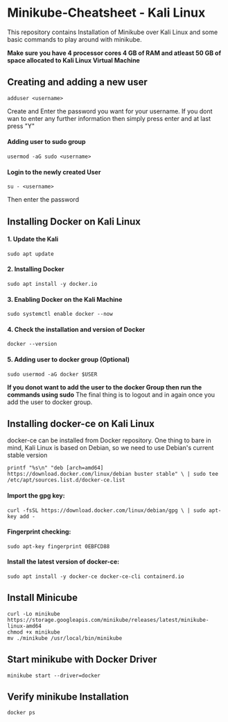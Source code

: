 # Minikube-Cheatsheet - Kali Linux

This repository contains Installation of Minikube over Kali Linux and some basic commands to play around with minikube.

**Make sure you have 4 processor cores 4 GB of RAM and atleast 50 GB of space allocated to Kali Linux Virtual Machine**

## Creating and adding a new user

```
adduser <username>
```
Create and Enter the password you want for your username. If you dont wan to enter any further information then simply press enter and at last press "Y" 

#### Adding user to sudo group 
```
usermod -aG sudo <username>
  ```

#### Login to the newly created User 

```
su - <username>
```
Then enter the password


## Installing Docker on Kali Linux
#### 1. Update the Kali 

 ``` 
 sudo apt update 
 ```
#### 2. Installing Docker 
 
```
sudo apt install -y docker.io
```

#### 3. Enabling Docker on the Kali Machine
```
sudo systemctl enable docker --now
```
#### 4. Check the installation and version of Docker
```
docker --version
```
#### 5. Adding user to docker group (Optional) 
```
sudo usermod -aG docker $USER
```
**If you donot want to add the user to the docker Group then run the commands using sudo**
The final thing is to logout and in again once you add the user to docker group.

## Installing docker-ce on Kali Linux
docker-ce can be installed from Docker repository. One thing to bare in mind, Kali Linux is based on Debian, so we need to use Debian's current stable version

```
printf "%s\n" "deb [arch=amd64] https://download.docker.com/linux/debian buster stable" \ | sudo tee /etc/apt/sources.list.d/docker-ce.list
```
#### Import the gpg key:

```
curl -fsSL https://download.docker.com/linux/debian/gpg \ | sudo apt-key add -
  ```
#### Fingerprint checking:

```
sudo apt-key fingerprint 0EBFCD88
```
#### Install the latest version of docker-ce:

```
sudo apt install -y docker-ce docker-ce-cli containerd.io
```

## Install Minicube
```
curl -Lo minikube https://storage.googleapis.com/minikube/releases/latest/minikube-linux-amd64
chmod +x minikube
mv ./minikube /usr/local/bin/minikube
```
## Start minikube with Docker Driver
```
minikube start --driver=docker
```

## Verify minikube Installation
```
docker ps
```
